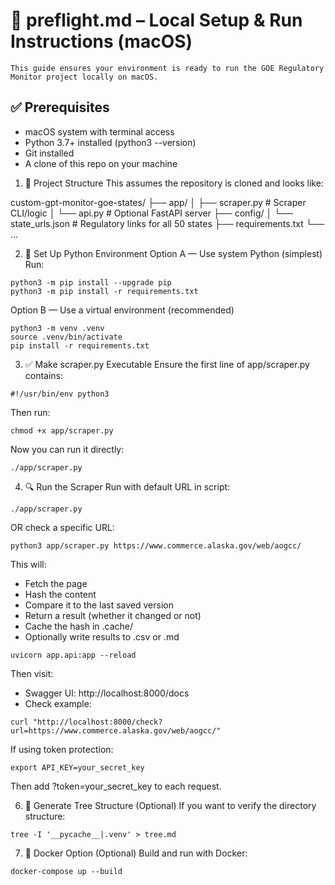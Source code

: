 # 🚀 preflight.md – Local Setup & Run Instructions (macOS)

    This guide ensures your environment is ready to run the GOE Regulatory Monitor project locally on macOS.

## ✅ Prerequisites
* macOS system with terminal access
* Python 3.7+ installed (python3 --version)
* Git installed
* A clone of this repo on your machine

1. 🧱 Project Structure
    This assumes the repository is cloned and looks like:

custom-gpt-monitor-goe-states/
├── app/
│   ├── scraper.py        # Scraper CLI/logic
│   └── api.py            # Optional FastAPI server
├── config/
│   └── state_urls.json   # Regulatory links for all 50 states
├── requirements.txt
└── ...

2. 🐍 Set Up Python Environment
Option A — Use system Python (simplest)
Run:
```
python3 -m pip install --upgrade pip
python3 -m pip install -r requirements.txt
```

Option B — Use a virtual environment (recommended)
```
python3 -m venv .venv
source .venv/bin/activate
pip install -r requirements.txt
```

3. ✅ Make scraper.py Executable
Ensure the first line of app/scraper.py contains:
```
#!/usr/bin/env python3
```

Then run:
```
chmod +x app/scraper.py
```

Now you can run it directly:
```
./app/scraper.py
```

4. 🔍 Run the Scraper
Run with default URL in script:
```
./app/scraper.py
```

OR check a specific URL:
```
python3 app/scraper.py https://www.commerce.alaska.gov/web/aogcc/
```

This will:
* Fetch the page
* Hash the content
* Compare it to the last saved version
* Return a result (whether it changed or not)
* Cache the hash in .cache/
* Optionally write results to .csv or .md

```
uvicorn app.api:app --reload
```

Then visit:
* Swagger UI: http://localhost:8000/docs
* Check example:
```
curl "http://localhost:8000/check?url=https://www.commerce.alaska.gov/web/aogcc/"
```

If using token protection:
```
export API_KEY=your_secret_key
```

Then add ?token=your_secret_key to each request.

6. 📄 Generate Tree Structure (Optional)
If you want to verify the directory structure:
```
tree -I '__pycache__|.venv' > tree.md
```

7. 🐳 Docker Option (Optional)
Build and run with Docker:
```
docker-compose up --build
```